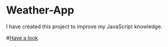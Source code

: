 # Weather-App
I have created this project to improve my JavaScript knowledge.

#[Have a look](https://ayushmaangupta261.github.io/Weather-App/)

